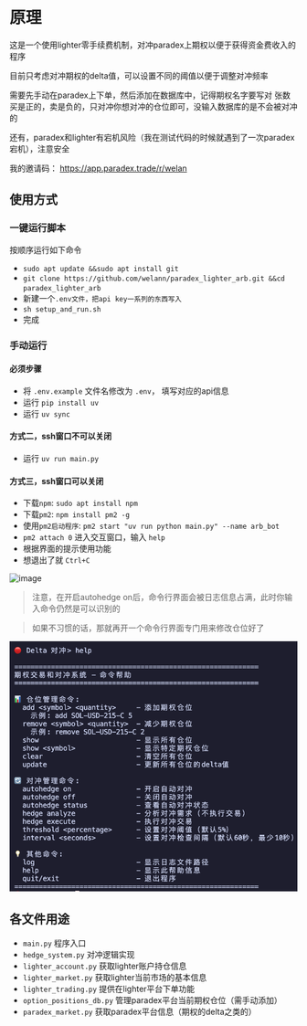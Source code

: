 # 原理

这是一个使用lighter零手续费机制，对冲paradex上期权以便于获得资金费收入的程序

目前只考虑对冲期权的delta值，可以设置不同的阈值以便于调整对冲频率

需要先手动在paradex上下单，然后添加在数据库中，记得期权名字要写对
张数买是正的，卖是负的，只对冲你想对冲的仓位即可，没输入数据库的是不会被对冲的

还有，paradex和lighter有宕机风险（我在测试代码的时候就遇到了一次paradex宕机），注意安全

我的邀请码：
https://app.paradex.trade/r/welan

## 使用方式
### 一键运行脚本
按顺序运行如下命令

+ `sudo apt update &&sudo apt install git`
+ `git clone https://github.com/welann/paradex_lighter_arb.git &&cd paradex_lighter_arb`
+ 新建一个`.env文件，把api key一系列的东西写入`
+ `sh setup_and_run.sh`
+ 完成

### 手动运行
#### 必须步骤
+ 将 `.env.example` 文件名修改为 `.env`， 填写对应的api信息
+ 运行 `pip install uv`
+ 运行 `uv sync`

#### 方式二，ssh窗口不可以关闭

+ 运行 `uv run main.py`

#### 方式三，ssh窗口可以关闭

+ 下载`npm`: `sudo apt install npm`
+ 下载`pm2`: `npm install pm2 -g`
+ 使用`pm2启动程序`: `pm2 start "uv run python main.py" --name arb_bot`
+ `pm2 attach 0` 进入交互窗口，输入 `help`
+ 根据界面的提示使用功能
+ 想退出了就 `Ctrl+C`
<img width="1102" height="147" alt="image" src="https://github.com/user-attachments/assets/2627ed1e-e6fc-43f0-9d50-132f6d5d3149" />


> 注意，在开启autohedge on后，命令行界面会被日志信息占满，此时你输入命令仍然是可以识别的

> 如果不习惯的话，那就再开一个命令行界面专门用来修改仓位好了 

![alt text](./resource/image.png)


## 各文件用途

+ `main.py` 程序入口
+ `hedge_system.py` 对冲逻辑实现
+ `lighter_account.py` 获取lighter账户持仓信息
+ `lighter_market.py` 获取lighter当前市场的基本信息
+ `lighter_trading.py` 提供在lighter平台下单功能
+ `option_positions_db.py` 管理paradex平台当前期权仓位（需手动添加）
+ `paradex_market.py` 获取paradex平台信息（期权的delta之类的）
